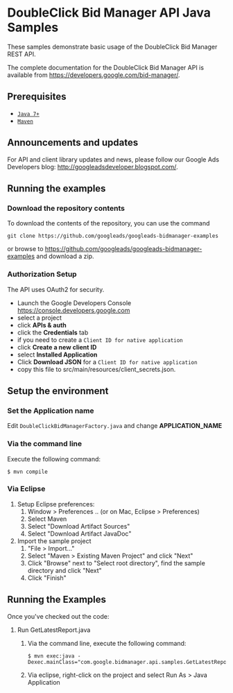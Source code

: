 # DoubleClick Bid Manager API Java Samples
These samples demonstrate basic usage of the DoubleClick Bid Manager REST API.

The complete documentation for the DoubleClick Bid Manager API is
available from <https://developers.google.com/bid-manager/>.

## Prerequisites
- [`Java 7+`](http://java.com)
- [`Maven`](http://maven.apache.org)

## Announcements and updates

For API and client library updates and news, please follow our Google Ads
Developers blog: <http://googleadsdeveloper.blogspot.com/>.

## Running the examples

### Download the repository contents

To download the contents of the repository, you can use the command

```
git clone https://github.com/googleads/googleads-bidmanager-examples
```

or browse to <https://github.com/googleads/googleads-bidmanager-examples> and
 download a zip.

### Authorization Setup
The API uses OAuth2 for security.

 * Launch the Google Developers Console <https://console.developers.google.com>
 * select a project
 * click **APIs & auth**
 * click the **Credentials** tab
 * if you need to create a ```Client ID for native application```
  * click **Create a new client ID**
  * select **Installed Application**
 * Click **Download JSON** for a ```Client ID for native application```
 * copy this file to src/main/resources/client_secrets.json.

## Setup the environment

### Set the Application name
Edit `DoubleClickBidManagerFactory.java` and change **APPLICATION_NAME**

### Via the command line

Execute the following command:

```
$ mvn compile
```

### Via Eclipse

1. Setup Eclipse preferences:
    1. Window > Preferences .. (or on Mac, Eclipse > Preferences)
    2. Select Maven
    3. Select "Download Artifact Sources"
    4. Select "Download Artifact JavaDoc"
2. Import the sample project
    1. "File > Import..."
    2. Select "Maven > Existing Maven Project" and click "Next"
    3. Click "Browse" next to "Select root directory", find the sample directory
    and click "Next"
    4. Click "Finish"

## Running the Examples

Once you've checked out the code:

1. Run GetLatestReport.java
    1. Via the command line, execute the following command:

        ```
        $ mvn exec:java -Dexec.mainClass="com.google.bidmanager.api.samples.GetLatestReport"
        ```
    2. Via eclipse, right-click on the project and select Run As > Java
    Application

